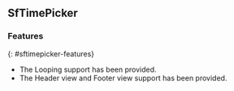 ## SfTimePicker

### Features
{: #sftimepicker-features}

* The Looping support has been provided.
* The Header view and Footer view support has been provided.